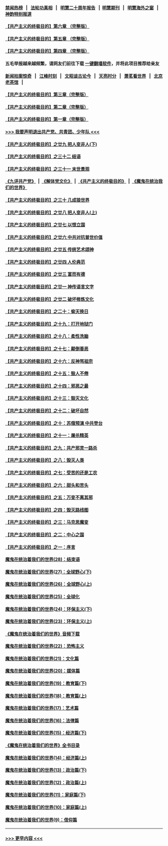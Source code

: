 #### [禁闻热榜](热点新闻.md?=0)  &nbsp;&nbsp;|&nbsp;&nbsp; [法轮功真相](https://github.com/gfw-breaker/truth/blob/master/README.md?=0) &nbsp;&nbsp;|&nbsp;&nbsp; [明慧二十周年报告](https://github.com/gfw-breaker/mh-reports/blob/master/README.md?=0) &nbsp;&nbsp;|&nbsp;&nbsp;[明慧期刊](https://github.com/gfw-breaker/mh-qikan) &nbsp;&nbsp;|&nbsp;&nbsp; [明慧海外之窗](https://github.com/gfw-breaker/mh-news/blob/master/README.md?=0) &nbsp;&nbsp;|&nbsp;&nbsp; [神韵特别报道](https://github.com/gfw-breaker/mh-news/blob/master/shenyun.md?=0)
#### [【共产主义的终极目的】第六章 （完整版）](../pages/nsc422/n11428913.md?t=03050202) 
#### [【共产主义的终极目的】第五章 （完整版）](../pages/nsc422/n11428912.md?t=03050202) 
#### [【共产主义的终极目的】第四章 （完整版）](../pages/nsc422/n11428907.md?t=03050202) 
#### 五毛举报越来越频繁，请网友们前往下载 [一键翻墙软件](https://github.com/gfw-breaker/ssr-accounts)，并将此项目推荐给亲友
#### [新闻拍案惊奇](https://github.com/gfw-breaker/banned-news/blob/master/pages/link4.md) &nbsp;&nbsp;|&nbsp;&nbsp; [江峰时刻](https://github.com/gfw-breaker/banned-news/blob/master/pages/link4.md) &nbsp;&nbsp;|&nbsp;&nbsp; [文昭谈古论今](https://github.com/gfw-breaker/banned-news/blob/master/pages/link4.md) &nbsp;&nbsp;|&nbsp;&nbsp; [天亮时分](https://github.com/gfw-breaker/banned-news/blob/master/pages/link4.md) &nbsp;&nbsp;|&nbsp;&nbsp; [萧茗看世界](https://github.com/gfw-breaker/banned-news/blob/master/pages/link4.md) &nbsp;&nbsp;|&nbsp;&nbsp; [北京老茶馆](https://github.com/gfw-breaker/banned-news/blob/master/pages/link4.md) &nbsp;&nbsp;|&nbsp;&nbsp; 
#### [【共产主义的终极目的】第三章（完整版）](../pages/nsc422/n11428848.md?t=03050202) 
#### [【共产主义的终极目的】第二章（完整版）](../pages/nsc422/n11428831.md?t=03050202) 
#### [【共产主义的终极目的】第一章（完整版）](../pages/nsc422/n11417651.md?t=03050202) 
#### [>>> 我要声明退出共产党、共青团、少年队 <<<](https://github.com/begood0513/goodnews/blob/master/quit/letter.md) 
#### [【共产主义的终极目的】之廿九 把人变非人(下)](../pages/nsc422/n11344140.md?t=03050202) 
#### [【共产主义的终极目的】之三十二 结语](../pages/nsc422/n11360535.md?t=03050202) 
#### [【共产主义的终极目的】之三十一 末世景观](../pages/nsc422/n11351129.md?t=03050202) 
#### [《九评共产党》](https://github.com/begood0513/9ping.md/blob/master/README.md) &nbsp;|&nbsp; [《解体党文化》](../../../../jtdwh.md/blob/master/README.md)  &nbsp;|&nbsp; [《共产主义的终极目的》](../../../../gczydzjmd.md/blob/master/README.md) &nbsp;|&nbsp; [《魔鬼在统治我们的世界》](../../../../mgztzwmdsj.md/blob/master/README.md) 
#### [【共产主义的终极目的】之三十 几成狼世界](../pages/nsc422/n11348280.md?t=03050202) 
#### [【共产主义的终极目的】之廿八 把人变非人(上)](../pages/nsc422/n11340492.md?t=03050202) 
#### [【共产主义的终极目的】之廿七 以恨立国](../pages/nsc422/n11336944.md?t=03050202) 
#### [【共产主义的终极目的】之廿六 中共对抗普世价值](../pages/nsc422/n11324785.md?t=03050202) 
#### [【共产主义的终极目的】之廿五 传统艺术颂神](../pages/nsc422/n11296396.md?t=03050202) 
#### [【共产主义的终极目的】之廿四 人伦典范](../pages/nsc422/n11296397.md?t=03050202) 
#### [【共产主义的终极目的】之廿三 富而有德](../pages/nsc422/n11283598.md?t=03050202) 
#### [【共产主义的终极目的】之廿一 神传语言文字](../pages/nsc422/n11263265.md?t=03050202) 
#### [【共产主义的终极目的】之廿二 破坏修炼文化](../pages/nsc422/n11245728.md?t=03050202) 
#### [【共产主义的终极目的】之二十：偷天换日](../pages/nsc422/n11238846.md?t=03050202) 
#### [【共产主义的终极目的】之十九：打开地狱门](../pages/nsc422/n11206376.md?t=03050202) 
#### [【共产主义的终极目的】之十八：柔性洗脑](../pages/nsc422/n11199994.md?t=03050202) 
#### [【共产主义的终极目的】之十七：颠倒善恶](../pages/nsc422/n11179782.md?t=03050202) 
#### [【共产主义的终极目的】之十六：反神骂祖宗](../pages/nsc422/n11166798.md?t=03050202) 
#### [【共产主义的终极目的】之十五：毁人不倦](../pages/nsc422/n11166792.md?t=03050202) 
#### [【共产主义的终极目的】之十四：邪恶之最](../pages/nsc422/n11150249.md?t=03050202) 
#### [【共产主义的终极目的】之十三：毁灭文化](../pages/nsc422/n11135227.md?t=03050202) 
#### [【共产主义的终极目的】之十二：破坏自然](../pages/nsc422/n11135214.md?t=03050202) 
#### [【共产主义的终极目的】之十：苏俄预演 中共登台](../pages/nsc422/n11118424.md?t=03050202) 
#### [【共产主义的终极目的】之十一：屠杀精英](../pages/nsc422/n11118442.md?t=03050202) 
#### [【共产主义的终极目的】之九：共产邪灵一路杀](../pages/nsc422/n11114139.md?t=03050202) 
#### [【共产主义的终极目的】之八：毁灭人类](../pages/nsc422/n11108503.md?t=03050202) 
#### [【共产主义的终极目的】之七：受苦的还是工农](../pages/nsc422/n11101809.md?t=03050202) 
#### [【共产主义的终极目的】之六：甜头和苦头](../pages/nsc422/n11096971.md?t=03050202) 
#### [【共产主义的终极目的】之五：万变不离其邪](../pages/nsc422/n11091285.md?t=03050202) 
#### [【共产主义的终极目的】之四：毁灭路线图](../pages/nsc422/n11086284.md?t=03050202) 
#### [【共产主义的终极目的】之三：马克思魔变](../pages/nsc422/n11061941.md?t=03050202) 
#### [【共产主义的终极目的】之二：中心之国](../pages/nsc422/n11047728.md?t=03050202) 
#### [【共产主义的终极目的】之一：序言](../pages/nsc422/n11086077.md?t=03050202) 
#### [魔鬼在统治着我们的世界(28)：结束语](../pages/nsc422/n10936246.md?t=03050202) 
#### [魔鬼在统治着我们的世界(27)：全球野心(下)](../pages/nsc422/n10928319.md?t=03050202) 
#### [魔鬼在统治着我们的世界(26)：全球野心(上)](../pages/nsc422/n10900318.md?t=03050202) 
#### [魔鬼在统治着我们的世界(25)：全球化](../pages/nsc422/n10788205.md?t=03050202) 
#### [魔鬼在统治着我们的世界(24)：环保主义(下)](../pages/nsc422/n10695307.md?t=03050202) 
#### [魔鬼在统治着我们的世界(23)：环保主义(上)](../pages/nsc422/n10688613.md?t=03050202) 
#### [《魔鬼在统治着我们的世界》音频下载](../pages/nsc422/n10635553.md?t=03050202) 
#### [魔鬼在统治着我们的世界(22)：恐怖主义](../pages/nsc422/n10614727.md?t=03050202) 
#### [魔鬼在统治着我们的世界(21)：文化篇](../pages/nsc422/n10597706.md?t=03050202) 
#### [魔鬼在统治着我们的世界(20)：媒体篇](../pages/nsc422/n10586579.md?t=03050202) 
#### [魔鬼在统治着我们的世界(19)：教育篇(下)](../pages/nsc422/n10564808.md?t=03050202) 
#### [魔鬼在统治着我们的世界(18)：教育篇(上)](../pages/nsc422/n10526970.md?t=03050202) 
#### [魔鬼在统治着我们的世界(17)：艺术篇](../pages/nsc422/n10499093.md?t=03050202) 
#### [魔鬼在统治着我们的世界(16)：法律篇](../pages/nsc422/n10485969.md?t=03050202) 
#### [魔鬼在统治着我们的世界(15)：经济篇(下)](../pages/nsc422/n10469975.md?t=03050202) 
#### [《魔鬼在统治着我们的世界》全书目录](../pages/nsc422/n10464261.md?t=03050202) 
#### [魔鬼在统治着我们的世界(14)：经济篇(上)](../pages/nsc422/n10457370.md?t=03050202) 
#### [魔鬼在统治着我们的世界(13)：政治篇(下)](../pages/nsc422/n10448270.md?t=03050202) 
#### [魔鬼在统治着我们的世界(12)：政治篇(上)](../pages/nsc422/n10444576.md?t=03050202) 
#### [魔鬼在统治着我们的世界(11)：家庭篇(下)](../pages/nsc422/n10440961.md?t=03050202) 
#### [魔鬼在统治着我们的世界(10)：家庭篇(上)](../pages/nsc422/n10435448.md?t=03050202) 
#### [魔鬼在统治着我们的世界(9)：信仰篇](../pages/nsc422/n10432159.md?t=03050202) 

----
#### [ >>> 更早内容 <<< ](../indexes/nsc422-earlier.md)
